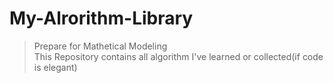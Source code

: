 # My-Alrorithm-Library 
> Prepare for Mathetical Modeling  
This Repository contains all algorithm I've learned or collected(if code is elegant)  
